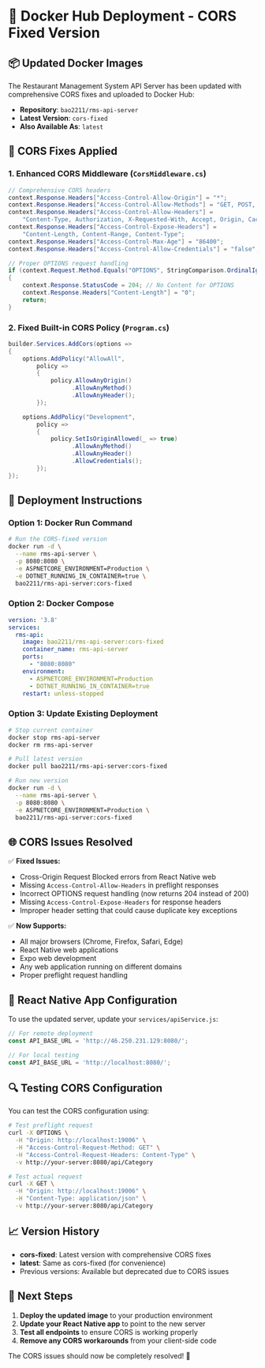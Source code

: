 # 🐳 Docker Hub Deployment - CORS Fixed Version

## 📦 Updated Docker Images

The Restaurant Management System API Server has been updated with comprehensive CORS fixes and uploaded to Docker Hub:

- **Repository**: `bao2211/rms-api-server`
- **Latest Version**: `cors-fixed`
- **Also Available As**: `latest`

## 🔧 CORS Fixes Applied

### 1. Enhanced CORS Middleware (`CorsMiddleware.cs`)
```csharp
// Comprehensive CORS headers
context.Response.Headers["Access-Control-Allow-Origin"] = "*";
context.Response.Headers["Access-Control-Allow-Methods"] = "GET, POST, PUT, DELETE, OPTIONS, PATCH";
context.Response.Headers["Access-Control-Allow-Headers"] = 
    "Content-Type, Authorization, X-Requested-With, Accept, Origin, Cache-Control, X-File-Name";
context.Response.Headers["Access-Control-Expose-Headers"] = 
    "Content-Length, Content-Range, Content-Type";
context.Response.Headers["Access-Control-Max-Age"] = "86400";
context.Response.Headers["Access-Control-Allow-Credentials"] = "false";

// Proper OPTIONS request handling
if (context.Request.Method.Equals("OPTIONS", StringComparison.OrdinalIgnoreCase))
{
    context.Response.StatusCode = 204; // No Content for OPTIONS
    context.Response.Headers["Content-Length"] = "0";
    return;
}
```

### 2. Fixed Built-in CORS Policy (`Program.cs`)
```csharp
builder.Services.AddCors(options =>
{
    options.AddPolicy("AllowAll",
        policy =>
        {
            policy.AllowAnyOrigin()
                  .AllowAnyMethod()
                  .AllowAnyHeader();
        });

    options.AddPolicy("Development",
        policy =>
        {
            policy.SetIsOriginAllowed(_ => true)
                  .AllowAnyMethod()
                  .AllowAnyHeader()
                  .AllowCredentials();
        });
});
```

## 🚀 Deployment Instructions

### Option 1: Docker Run Command
```bash
# Run the CORS-fixed version
docker run -d \
  --name rms-api-server \
  -p 8080:8080 \
  -e ASPNETCORE_ENVIRONMENT=Production \
  -e DOTNET_RUNNING_IN_CONTAINER=true \
  bao2211/rms-api-server:cors-fixed
```

### Option 2: Docker Compose
```yaml
version: '3.8'
services:
  rms-api:
    image: bao2211/rms-api-server:cors-fixed
    container_name: rms-api-server
    ports:
      - "8080:8080"
    environment:
      - ASPNETCORE_ENVIRONMENT=Production
      - DOTNET_RUNNING_IN_CONTAINER=true
    restart: unless-stopped
```

### Option 3: Update Existing Deployment
```bash
# Stop current container
docker stop rms-api-server
docker rm rms-api-server

# Pull latest version
docker pull bao2211/rms-api-server:cors-fixed

# Run new version
docker run -d \
  --name rms-api-server \
  -p 8080:8080 \
  -e ASPNETCORE_ENVIRONMENT=Production \
  bao2211/rms-api-server:cors-fixed
```

## 🌐 CORS Issues Resolved

✅ **Fixed Issues:**
- Cross-Origin Request Blocked errors from React Native web
- Missing `Access-Control-Allow-Headers` in preflight responses
- Incorrect OPTIONS request handling (now returns 204 instead of 200)
- Missing `Access-Control-Expose-Headers` for response headers
- Improper header setting that could cause duplicate key exceptions

✅ **Now Supports:**
- All major browsers (Chrome, Firefox, Safari, Edge)
- React Native web applications
- Expo web development
- Any web application running on different domains
- Proper preflight request handling

## 📱 React Native App Configuration

To use the updated server, update your `services/apiService.js`:

```javascript
// For remote deployment
const API_BASE_URL = 'http://46.250.231.129:8080/';

// For local testing  
const API_BASE_URL = 'http://localhost:8080/';
```

## 🔍 Testing CORS Configuration

You can test the CORS configuration using:

```bash
# Test preflight request
curl -X OPTIONS \
  -H "Origin: http://localhost:19006" \
  -H "Access-Control-Request-Method: GET" \
  -H "Access-Control-Request-Headers: Content-Type" \
  -v http://your-server:8080/api/Category

# Test actual request
curl -X GET \
  -H "Origin: http://localhost:19006" \
  -H "Content-Type: application/json" \
  -v http://your-server:8080/api/Category
```

## 📈 Version History

- **cors-fixed**: Latest version with comprehensive CORS fixes
- **latest**: Same as cors-fixed (for convenience)
- Previous versions: Available but deprecated due to CORS issues

## 🎯 Next Steps

1. **Deploy the updated image** to your production environment
2. **Update your React Native app** to point to the new server
3. **Test all endpoints** to ensure CORS is working properly
4. **Remove any CORS workarounds** from your client-side code

The CORS issues should now be completely resolved! 🎉
